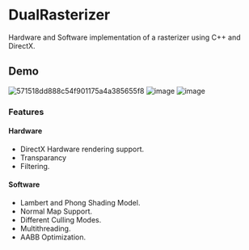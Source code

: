 # DualRasterizer
Hardware and Software implementation of a rasterizer using C++ and DirectX.

## Demo


![571518dd888c54f901175a4a385655f8](https://github.com/N3VIN/DualRasterizer/assets/90082162/73bc03fe-a286-4e91-b829-0393e23a9d6c)
![image](https://github.com/N3VIN/DualRasterizer/assets/90082162/2b3321c9-c87f-4057-938e-7d2f87077a7d)
![image](https://github.com/N3VIN/DualRasterizer/assets/90082162/002947a8-489a-4ba1-a1e8-2022c87a6781)


### Features
#### Hardware
- DirectX Hardware rendering support.
- Transparancy
- Filtering.
#### Software
- Lambert and Phong Shading Model.
- Normal Map Support.
- Different Culling Modes.
- Multithreading.
- AABB Optimization.
